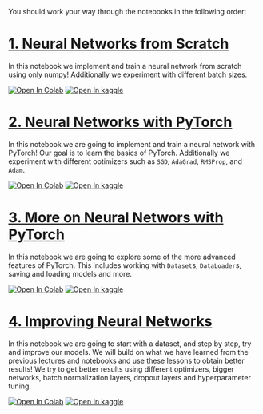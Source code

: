 You should work your way through the notebooks in the following order:

# [1. Neural Networks from Scratch](https://github.com/SharifiZarchi/Introduction_to_Machine_Learning/blob/main/Jupyter_Notebooks/Chapter_03_Neural_Networks/NNs_from_scratch.ipynb)
In this notebook we implement and train a neural network from scratch using only numpy!
Additionally we experiment with different batch sizes.

[![Open In Colab](https://colab.research.google.com/assets/colab-badge.svg)](https://colab.research.google.com/github/SharifiZarchi/Introduction_to_Machine_Learning/blob/main/Jupyter_Notebooks/Chapter_03_Neural_Networks/NNs_from_scratch.ipynb)
[![Open In kaggle](https://kaggle.com/static/images/open-in-kaggle.svg)](https://kaggle.com/kernels/welcome?src=https://raw.githubusercontent.com/SharifiZarchi/Introduction_to_Machine_Learning/main/Jupyter_Notebooks/Chapter_03_Neural_Networks/NNs_from_scratch.ipynb)


# [2. Neural Networks with PyTorch](https://github.com/SharifiZarchi/Introduction_to_Machine_Learning/blob/main/Jupyter_Notebooks/Chapter_03_Neural_Networks/NNs_with_torch.ipynb)
In this notebook we are going to implement and train a neural network with PyTorch!
Our goal is to learn the basics of PyTorch.
Additionally we experiment with different optimizers such as `SGD`, `AdaGrad`, `RMSProp`, and `Adam`.

[![Open In Colab](https://colab.research.google.com/assets/colab-badge.svg)](https://colab.research.google.com/github/SharifiZarchi/Introduction_to_Machine_Learning/blob/main/Jupyter_Notebooks/Chapter_03_Neural_Networks/NNs_with_torch.ipynb)
[![Open In kaggle](https://kaggle.com/static/images/open-in-kaggle.svg)](https://kaggle.com/kernels/welcome?src=https://raw.githubusercontent.com/SharifiZarchi/Introduction_to_Machine_Learning/main/Jupyter_Notebooks/Chapter_03_Neural_Networks/NNs_with_torch.ipynb)


# [3. More on Neural Networs with PyTorch](https://github.com/SharifiZarchi/Introduction_to_Machine_Learning/blob/main/Jupyter_Notebooks/Chapter_03_Neural_Networks/More_on_NNs_with_Torch.ipynb)
In this notebook we are going to explore some of the more advanced features of PyTorch. 
This includes working with `Dataset`s, `DataLoader`s, saving and loading models and more.

[![Open In Colab](https://colab.research.google.com/assets/colab-badge.svg)](https://colab.research.google.com/github/SharifiZarchi/Introduction_to_Machine_Learning/blob/main/Jupyter_Notebooks/Chapter_03_Neural_Networks/More_on_NNs_with_Torch.ipynb)
[![Open In kaggle](https://kaggle.com/static/images/open-in-kaggle.svg)](https://kaggle.com/kernels/welcome?src=https://raw.githubusercontent.com/SharifiZarchi/Introduction_to_Machine_Learning/main/Jupyter_Notebooks/Chapter_03_Neural_Networks/More_on_NNs_with_Torch.ipynb)


# [4. Improving Neural Networks](https://github.com/SharifiZarchi/Introduction_to_Machine_Learning/blob/main/Jupyter_Notebooks/Chapter_03_Neural_Networks/Improving_NNs.ipynb)
In this notebook we are going to start with a dataset, and step by step, try and improve our models. 
We will build on what we have learned from the previous lectures and notebooks and use these lessons to obtain better results!
We try to get better results using different optimizers, bigger networks, batch normalization layers, dropout layers and hyperparameter tuning.

[![Open In Colab](https://colab.research.google.com/assets/colab-badge.svg)](https://colab.research.google.com/github/SharifiZarchi/Introduction_to_Machine_Learning/blob/main/Jupyter_Notebooks/Chapter_03_Neural_Networks/Improving_NNs.ipynb)
[![Open In kaggle](https://kaggle.com/static/images/open-in-kaggle.svg)](https://kaggle.com/kernels/welcome?src=https://raw.githubusercontent.com/SharifiZarchi/Introduction_to_Machine_Learning/main/Jupyter_Notebooks/Chapter_03_Neural_Networks/Improving_NNs.ipynb)
